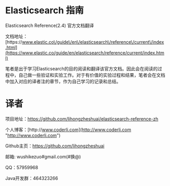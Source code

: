 # Elasticsearch 指南

Elasticsearch Reference\(2.4\) 官方文档翻译

文档地址：[https:\/\/www.elastic.co\/guide\/en\/elasticsearch\/reference\/current\/index.html](https://www.elastic.co/guide/en/elasticsearch/reference/current/index.html)

笔者是出于学习Elasticsearch的目的阅读和翻译该官方文档。因此会在阅读的过程中，自己做一些验证和实验工作。对于有价值的实验过程和结果，笔者会在文档中加入对应的译者注的章节，作为自己学习的记录和总结。

# 译者

项目地址：[https:\/\/github.com\/lihongzheshuai\/elasticsearch-reference-zh](https://github.com/lihongzheshuai/elasticsearch-reference-zh)

个人博客：[http:\/\/www.coderli.com](http://www.coderli.com "http://www.coderli.com")

Github主页：[https:\/\/github.com\/lihongzheshuai](https://github.com/lihongzheshuai)

邮箱: wushikezuo\#gmail.com\(\#换@\)

QQ：57959968

Java开发群：464323266

